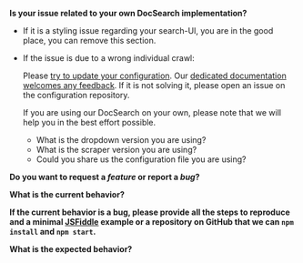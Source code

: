 <!--
  Thanks for participating in this project!
  Please:
    - make sure you are using the latest version of the library.
    - do at least one GitHub search in current issues, maybe your question is already here
-->

**Is your issue related to your own DocSearch implementation?**

- If it is a styling issue regarding your search-UI, you are in the good place, you can remove this section.
- If the issue is due to a wrong individual crawl:

  Please [try to update your configuration][1]. Our [dedicated documentation welcomes any feedback][2]. If it is not solving it, please open an issue on the configuration repository.

  If you are using our DocSearch on your own, please note that we will help you in the best effort possible.

  - What is the dropdown version you are using?
  - What is the scraper version you are using?
  - Could you share us the configuration file you are using?

**Do you want to request a _feature_ or report a _bug_?**

**What is the current behavior?**

**If the current behavior is a bug, please provide all the steps to reproduce and a minimal
[JSFiddle][3] example or a repository on GitHub that we can `npm install`
and `npm start`.**

**What is the expected behavior?**

[1]: https://github.com/algolia/docsearch-configs
[2]: https://community.algolia.com/docsearch/config-file.html
[3]: (https://jsfiddle.net/)
